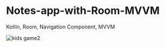 # Notes-app-with-Room-MVVM

Kotlin, Room, Navigation Component, MVVM


![kids game2](https://github.com/Nabijonov-Otabek-19/Notes-app-with-Room-MVVM/assets/81671570/ef744317-4b6d-4717-94e2-789eb2799140)
